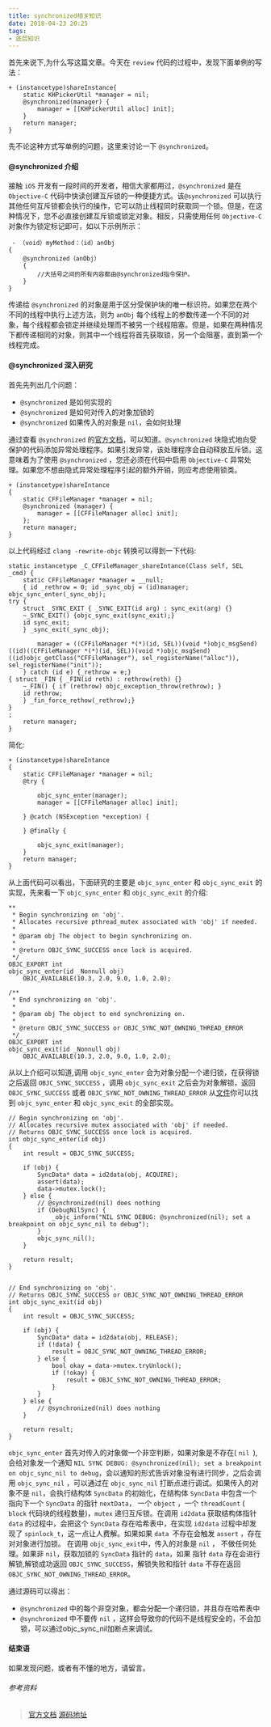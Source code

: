 ```yaml
---
title: synchronized相关知识
date: 2018-04-23 20:25
tags: 
- 底层知识
---
```


首先来说下,为什么写这篇文章。今天在 `review` 代码的过程中，发现下面单例的写法：

```
+ (instancetype)shareInstance{
    static KHPickerUtil *manager = nil;
    @synchronized(manager) {
        manager = [[KHPickerUtil alloc] init];
    }
    return manager;
}
```
先不论这种方式写单例的问题，这里来讨论一下 `@synchronized`。

#### @synchronized 介绍

接触 `iOS` 开发有一段时间的开发者，相信大家都用过，`@synchronized` 是在 `Objective-C` 代码中快读创建互斥锁的一种便捷方式。该`@synchronized` 可以执行其他任何互斥锁都会执行的操作，它可以防止线程同时获取同一个锁。但是，在这种情况下，您不必直接创建互斥锁或锁定对象。相反，只需使用任何 `Objective-C` 对象作为锁定标记即可，如以下示例所示：

```
 - （void）myMethod：（id）anObj
{
    @synchronized（anObj）
    {
        //大括号之间的所有内容都由@synchronized指令保护。
    }
}
```
传递给 `@synchronized` 的对象是用于区分受保护块的唯一标识符。如果您在两个不同的线程中执行上述方法，则为 `anObj` 每个线程上的参数传递一个不同的对象，每个线程都会锁定并继续处理而不被另一个线程阻塞。但是，如果在两种情况下都传递相同的对象，则其中一个线程将首先获取锁，另一个会阻塞，直到第一个线程完成。

#### @synchronized 深入研究
首先先列出几个问题：

- `@synchronized` 是如何实现的
- `@synchronized` 是如何对传入的对象加锁的
- `@synchronized` 如果传入的对象是 `nil`，会如何处理

通过查看 `@synchronized` 的[官方文档](https://developer.apple.com/library/content/documentation/Cocoa/Conceptual/Multithreading/ThreadSafety/ThreadSafety.html#//apple_ref/doc/uid/10000057i-CH8-SW3)，可以知道。`@synchronized` 块隐式地向受保护的代码添加异常处理程序。如果引发异常，该处理程序会自动释放互斥锁。这意味着为了使用 `@synchronized` ，您还必须在代码中启用 `Objective-C` 异常处理。如果您不想由隐式异常处理程序引起的额外开销，则应考虑使用锁类。

```
+ (instancetype)shareIntance
{
    static CFFileManager *manager = nil;
    @synchronized (manager) {
        manager = [[CFFileManager alloc] init];
    };
    return manager;
}
```
以上代码经过 `clang -rewrite-objc` 转换可以得到一下代码:

```
static instancetype _C_CFFileManager_shareIntance(Class self, SEL _cmd) {
    static CFFileManager *manager = __null;
    { id _rethrow = 0; id _sync_obj = (id)manager; objc_sync_enter(_sync_obj);
try {
	struct _SYNC_EXIT { _SYNC_EXIT(id arg) : sync_exit(arg) {}
	~_SYNC_EXIT() {objc_sync_exit(sync_exit);}
	id sync_exit;
	} _sync_exit(_sync_obj);

        manager = ((CFFileManager *(*)(id, SEL))(void *)objc_msgSend)((id)((CFFileManager *(*)(id, SEL))(void *)objc_msgSend)((id)objc_getClass("CFFileManager"), sel_registerName("alloc")), sel_registerName("init"));
    } catch (id e) {_rethrow = e;}
{ struct _FIN { _FIN(id reth) : rethrow(reth) {}
	~_FIN() { if (rethrow) objc_exception_throw(rethrow); }
	id rethrow;
	} _fin_force_rethow(_rethrow);}
}
;
    return manager;
}
```
简化:

```
+ (instancetype)shareIntance
{
    static CFFileManager *manager = nil;
    @try {
        
        objc_sync_enter(manager);
        manager = [[CFFileManager alloc] init];
        
    } @catch (NSException *exception) {
    
    } @finally {
        
        objc_sync_exit(manager);
    }
    return manager;
}
```
从上面代码可以看出，下面研究的主要是 `objc_sync_enter` 和 `objc_sync_exit` 的实现，先来看一下 `objc_sync_enter` 和 `objc_sync_exit` 的介绍:

```
** 
 * Begin synchronizing on 'obj'.  
 * Allocates recursive pthread_mutex associated with 'obj' if needed.
 * 
 * @param obj The object to begin synchronizing on.
 * 
 * @return OBJC_SYNC_SUCCESS once lock is acquired.  
 */
OBJC_EXPORT int
objc_sync_enter(id _Nonnull obj)
    OBJC_AVAILABLE(10.3, 2.0, 9.0, 1.0, 2.0);

/** 
 * End synchronizing on 'obj'. 
 * 
 * @param obj The object to end synchronizing on.
 * 
 * @return OBJC_SYNC_SUCCESS or OBJC_SYNC_NOT_OWNING_THREAD_ERROR
 */
OBJC_EXPORT int
objc_sync_exit(id _Nonnull obj)
    OBJC_AVAILABLE(10.3, 2.0, 9.0, 1.0, 2.0); 
```

从以上介绍可以知道,调用 `objc_sync_enter` 会为对象分配一个递归锁，在获得锁之后返回 `OBJC_SYNC_SUCCESS` ，调用 `objc_sync_exit` 之后会为对象解锁，返回  `OBJC_SYNC_SUCCESS` 或者 `OBJC_SYNC_NOT_OWNING_THREAD_ERROR`
从[文件](https://opensource.apple.com/source/objc4/objc4-723/runtime/objc-sync.mm.auto.html)你可以找到 `objc_sync_enter` 和 `objc_sync_exit` 的全部实现。

```
// Begin synchronizing on 'obj'. 
// Allocates recursive mutex associated with 'obj' if needed.
// Returns OBJC_SYNC_SUCCESS once lock is acquired.  
int objc_sync_enter(id obj)
{
    int result = OBJC_SYNC_SUCCESS;

    if (obj) {
        SyncData* data = id2data(obj, ACQUIRE);
        assert(data);
        data->mutex.lock();
    } else {
        // @synchronized(nil) does nothing
        if (DebugNilSync) {
            _objc_inform("NIL SYNC DEBUG: @synchronized(nil); set a breakpoint on objc_sync_nil to debug");
        }
        objc_sync_nil();
    }

    return result;
}


// End synchronizing on 'obj'. 
// Returns OBJC_SYNC_SUCCESS or OBJC_SYNC_NOT_OWNING_THREAD_ERROR
int objc_sync_exit(id obj)
{
    int result = OBJC_SYNC_SUCCESS;
    
    if (obj) {
        SyncData* data = id2data(obj, RELEASE); 
        if (!data) {
            result = OBJC_SYNC_NOT_OWNING_THREAD_ERROR;
        } else {
            bool okay = data->mutex.tryUnlock();
            if (!okay) {
                result = OBJC_SYNC_NOT_OWNING_THREAD_ERROR;
            }
        }
    } else {
        // @synchronized(nil) does nothing
    }
	
    return result;
}
```
`objc_sync_enter` 首先对传入的对象做一个非空判断，如果对象是不存在( `nil `),会给对象发一个通知 `NIL SYNC DEBUG: @synchronized(nil); set a breakpoint on objc_sync_nil to debug`，会以通知的形式告诉对象没有进行同步，之后会调用 `objc_sync_nil` ，可以通过在 `objc_sync_nil` 打断点进行调试。如果传入的对象不是 `nil`，会执行结构体 `SyncData` 的初始化，在结构体 `SyncData` 中包含一个指向下一个 `SyncData` 的指针 `nextData`， 一个 `object` ，一个 `threadCount` ( `block` 代码块的线程数量)，`mutex` 递归互斥锁。在调用 `id2data` 获取结构体指针 `data` 的过程中，会把这个 `SyncData` 存在哈希表中，在实现 `id2data` 过程中却发现了 `spinlock_t`，这一点让人费解。如果如果 `data `不存在会触发 `assert` ，存在对对象进行加锁。
在调用 `objc_sync_exit`中，传入的对象是 `nil` ， 不做任何处理。如果非 `nil`，获取加锁的 `SyncData` 指针的 `data`，如果 指针 `data` 存在会进行解锁,解锁成功返回 `OBJC_SYNC_SUCCESS`，解锁失败和指针 `data` 不存在返回`OBJC_SYNC_NOT_OWNING_THREAD_ERROR`。

通过源码可以得出：

- `@synchronized` 中的每个非空对象，都会分配一个递归锁，并且存在哈希表中
- `@synchronized` 中不要传 `nil` ，这样会导致你的代码不是线程安全的，不会加锁，可以通过objc_sync_nil加断点来调试。

#### 结束语
如果发现问题，或者有不懂的地方，请留言。

###### 参考资料

>[官方文档](https://developer.apple.com/library/content/documentation/Cocoa/Conceptual/Multithreading/ThreadSafety/ThreadSafety.html#//apple_ref/doc/uid/10000057i-CH8-SW3)
[源码地址](https://opensource.apple.com/source/objc4/objc4-723/runtime/objc-sync.mm.auto.html)









